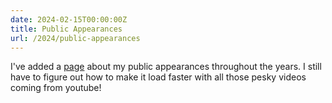 ```yaml
---
date: 2024-02-15T00:00:00Z
title: Public Appearances
url: /2024/public-appearances
---
```


I've added a [page] about my public appearances throughout the years. I still have to figure out how to make it load faster with all those pesky videos coming from youtube!

[page]: https://lanzani.nl/public/
